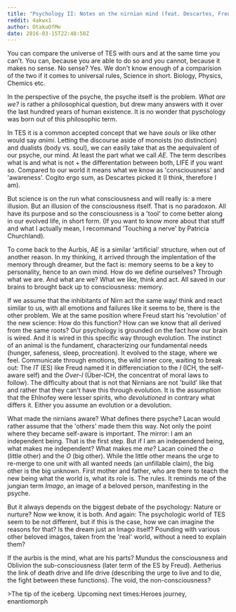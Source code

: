 ```yaml
---
title: "Psychology II: Notes on the nirnian mind (feat. Descartes, Freud, Lacan, Jung)"
reddit: 4akwx1
author: OtakuOfMe
date: 2016-03-15T22:48:58Z
---
```


You can compare the universe of TES with ours and at the same time you can't. You can, because you are able to do so and you cannot, because it makes no sense. No sense? Yes. We don't know enough of a comparision of the two if it comes to universal rules, Science in short. Biology, Physics, Chemics etc.

In the perspective of the psyche, the psyche itself is the problem. *What are we?* is rather a philosophical question, but drew many answers with it over the last hundred years of human existence. It is no wonder that pyschology was born out of this philosophic term.

In TES it is a common accepted concept that we have *souls* or like other would say *animi*. Letting the discourse aside of monoists (no distinction) and dualists (body vs. soul), we can easily take that as the aequivalent of our psyche, our mind. At least the part what we call *AE*. The term describes what is and what is not + the differentation between both, LIFE if you want so. Compared to our world it means what we know as 'consciousness' and 'awareness'. Cogito ergo sum, as Descartes picked it (I think, therefore I am).

But science is on the run what consciousness and will really is: a mere illusion. But an illusion of the consciousness itself. That is no paradoxon. All have its purpose and so the consciousness is a 'tool' to come better along in our evolved life, in short form. (If you want to know more about that stuff and what I actually mean, I recommand 'Touching a nerve' by Patricia Churchland).

To come back to the Aurbis, AE is a similar 'artificial' structure, when out of another reason. In my thinking, it arrived through the implentation of the memory through dreamer, but the fact is: memory seems to be a key to personality, hence to an own mind. How do we define ourselves? Through what we are. And what are we? What we like, think and act. All saved in our brains to brought back up to consciousness: memory. 

If we assume that the inhibitants of Nirn act the same way/ think and react similar to us, with all emotions and failures like it seems to be, there is the other problem. We at the same position where Freud start his 'revolution' of the new science: How do this function? How can we know that all derived from the same roots? Our psychology is grounded on the fact how our brain is wired. And it is wired in this specific way through evolution. The instinct of an animal is the fundament, characterizing our fundamental needs (hunger, safeness, sleep, procreation). It evolved to the stage, where we feel. Communicate through emotions, the wild inner core, waiting to break out: The *IT* (ES) like Freud named it in differenciation to the *I* (ICH, the self-aware self) and the *Over-I* (Über-ICH, the concentrat of moral laws to follow). The difficulty about that is not that Nirnians are not 'build' like that and rather that they can't have this through evolution.
It is the assumption that the Ehlnofey were lesser spirits, who *devolutioned* in contrary what differs it. Either you assume an evolution or a devolution.

What made the nirnians aware? What defines there psyche? Lacan would rather assume that the 'others' made them this way. Not only the point where they became self-aware is important. The mirror: I am an independent being. That is the first step. But if I am an independend being, what makes me independent? What makes me *me*? Lacan coined the *o* (little other) and the *O* (big other). While the little other means the urge to re-merge to one unit with all wanted needs (an unfillable claim), the big other is the big unknown. First mother and father, who are there to teach the new being what the world is, what its role is. The rules. It reminds me of the jungian term *Imago*, an image of a beloved person, manifesting in the psyche.

But it always depends on the biggest debate of the psychology: Nature or nurture? Now we know, it is both. And again: The psychologic world of TES seem to be not different, but if this is the case, how we can imagine the reasons for that? Is the dream just an Imago itself? Pounding with various other beloved imagos, taken from the 'real' world, without a need to explain them? 

If the aurbis is the mind, what are his parts? Mundus the consciousness and Oblivion the sub-consciousness (later term of the ES by Freud). Aetherius the link of death drive and life drive (describing the urge to live and to die, the fight between these functions). The void, the non-consciousness?

&gt;The tip of the iceberg. Upcoming next times:Heroes journey, enantiomorph
